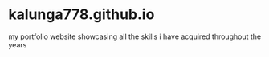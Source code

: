 # kalunga778.github.io
my portfolio website showcasing all the skills i have acquired throughout the years 
